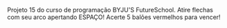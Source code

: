 Projeto 15 do curso de programação BYJU'S FutureSchool.
Atire flechas com seu arco apertando ESPAÇO!
Acerte 5 balões vermelhos para vencer!
